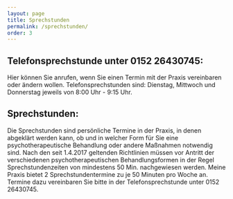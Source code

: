 ```yaml
---
layout: page
title: Sprechstunden
permalink: /sprechstunden/
order: 3
---
```


## Telefonsprechstunde unter 0152 26430745:

Hier können Sie anrufen, wenn Sie einen Termin mit der Praxis vereinbaren oder
ändern wollen. Telefonsprechstunden sind: Dienstag, Mittwoch und Donnerstag
jeweils von 8:00 Uhr - 9:15 Uhr.


## Sprechstunden:

Die Sprechstunden sind persönliche Termine in der Praxis, in denen abgeklärt
werden kann, ob und in welcher Form für Sie eine psychotherapeutische Behandlung
oder andere Maßnahmen notwendig sind.
Nach den seit 1.4.2017 geltenden Richtlinien müssen vor Antritt der
verschiedenen psychotherapeutischen Behandlungsformen in der Regel
Sprechstundenzeiten von mindestens 50 Min. nachgewiesen werden.
Meine Praxis bietet 2 Sprechstundentermine zu je 50 Minuten pro Woche an.
Termine dazu vereinbaren Sie bitte in der Telefonsprechstunde unter
0152 26430745.

